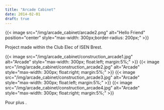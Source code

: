 ```yaml
---
title: "Arcade Cabinet"
date: 2014-02-01
draft: true
---
```


{{< image src="/img/arcade_cabinet/arcade2.png" alt="Hello Friend" position="center" style="max-width: 300px;border-radius: 200px;" >}}

Project made within the Club Elec of ISEN Brest.

{{< image src="/img/arcade_cabinet/construction_arcade1.jpg" alt="Arcade" style="max-width: 300px; float:left; margin:5%;" >}}
{{< image src="/img/arcade_cabinet/construction_arcade2.jpg" alt="Arcade" style="max-width: 300px; float:right; margin:5%;" >}}
{{< image src="/img/arcade_cabinet/construction_arcade3.jpg" alt="Arcade" style="max-width: 300px; float:left; margin:5%;" >}}
{{< image src="/img/arcade_cabinet/construction_arcade4.jpg" alt="Arcade" style="max-width: 300px; float:right; margin:5%;" >}}

Pour plus . 
